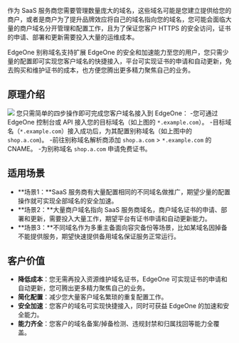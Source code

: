 作为 SaaS 服务商您需要管理数量庞大的域名，这些域名可能是您建立提供给您的商户，或者是商户为了提升品牌效应将自己的域名指向您的域名，您可能会面临大量的商户域名分开管理和配置工作，且为了保证您客户 HTTPS 的安全访问，证书的申请、部署和更新需要投入大量的运维成本。  

EdgeOne 别称域名支持扩展 EdgeOne 的安全和加速能力至您的用户，您只需少量的配置即可实现您客户域名的快捷接入，平台可实现证书的申请和自动更新，免去购买和维护证书的成本，也方便您腾出更多精力聚焦自己的业务。

## 原理介绍
![](https://qcloudimg.tencent-cloud.cn/raw/4b452b29ea93ee9bfa2c8fbe01536b12.png)
您只需简单的四步操作即可完成您客户域名接入到 EdgeOne：
<dx-steps>
-您可通过 EdgeOne 控制台或 API 接入您的目标域名（如上图的 `*.example.com`）。
-目标域名（`*.example.com`）接入成功后，为其配置别称域名（如上图中的 `shop.a.com`)。
-前往别称域名解析商添加 `shop.a.com` > `*.example.com` 的 CNAME。
-为别称域名 `shop.a.com` 申请免费证书。
</dx-steps>

## 适用场景
- **场景1：**SaaS 服务商有大量配置相同的不同域名做推广，期望少量的配置操作就可实现全部域名的安全加速。   
- **场景2：**大量商户域名指向 SaaS 服务商域名，商户域名证书的申请、部署和更新，需要投入大量工作，期望平台有证书申请和自动更新能力。  
- **场景3：**不同域名作为多重主备面向容灾备份等场景，比如某域名因掉备不能提供服务，期望快速提供备用域名保证服务正常运行。   

## 客户价值
- **降低成本**：您无需再投入资源维护域名证书，EdgeOne 可实现证书的申请和自动更新，您可腾出更多精力聚焦自己的业务。    
- **简化配置**：减少您大量客户域名繁琐的重复配置工作。   
- **安全加速**：您客户的域名可实现快捷接入，同时可获益 EdgeOne 的加速和安全能力。   
- **能力齐全**：您客户的域名备案/掉备检测、违规封禁和归属找回等能力全覆盖。
